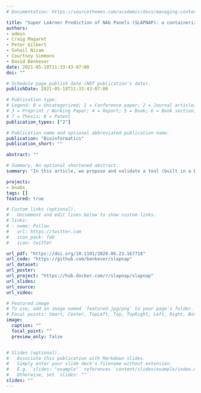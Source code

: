 ```yaml
---
# Documentation: https://sourcethemes.com/academic/docs/managing-content/

title: "Super LeArner Prediction of NAb Panels (SLAPNAP): a containerized tool for predicting combination monoclonal broadly neutralizing antibody sensitivity"
authors:
- admin
- Craig Magaret
- Peter Gilbert
- Sohail Nizam
- Courtney Simmons
- David Benkeser
date: 2021-05-18T11:33:43-07:00
doi: ""

# Schedule page publish date (NOT publication's date).
publishDate: 2021-05-18T11:33:43-07:00

# Publication type.
# Legend: 0 = Uncategorized; 1 = Conference paper; 2 = Journal article;
# 3 = Preprint / Working Paper; 4 = Report; 5 = Book; 6 = Book section;
# 7 = Thesis; 8 = Patent
publication_types: ["2"]

# Publication name and optional abbreviated publication name.
publication: "Bioinformatics"
publication_short: ""

abstract: ""

# Summary. An optional shortened abstract.
summary: "In this article, we propose and validate a tool (built in a Docker container) for predicting combination monoclonal broadly neutralizing antibody sensitivity. After the AMP trials, future trials will evaluate these combination regimens; thus, given the large number of potential regimens, methods for down-selecting these regimens into efficacy trials are of great interest. Our proposal is one such method."

projects:
- bnabs
tags: []
featured: true

# Custom links (optional).
#   Uncomment and edit lines below to show custom links.
# links:
# - name: Follow
#   url: https://twitter.com
#   icon_pack: fab
#   icon: twitter

url_pdf: "https://doi.org/10.1101/2020.06.23.167718"
url_code: "https://github.com/benkeser/slapnap"
url_dataset:
url_poster:
url_project: "https://hub.docker.com/r/slapnap/slapnap"
url_slides:
url_source:
url_video:

# Featured image
# To use, add an image named `featured.jpg/png` to your page's folder.
# Focal points: Smart, Center, TopLeft, Top, TopRight, Left, Right, BottomLeft, Bottom, BottomRight.
image:
  caption: ""
  focal_point: ""
  preview_only: false


# Slides (optional).
#   Associate this publication with Markdown slides.
#   Simply enter your slide deck's filename without extension.
#   E.g. `slides: "example"` references `content/slides/example/index.md`.
#   Otherwise, set `slides: ""`.
slides: ""
---
```

